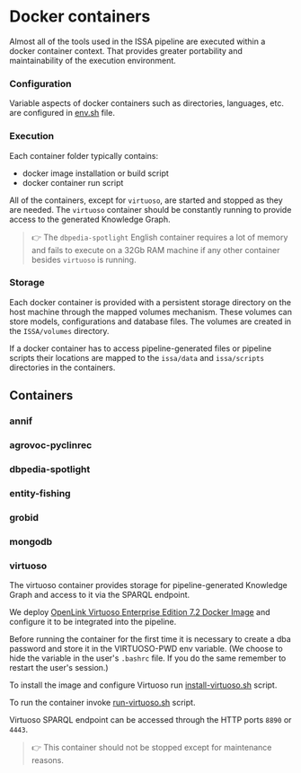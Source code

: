 # Docker containers

Almost all of the tools used in the ISSA pipeline are executed within a docker container context. That provides greater portability and maintainability of the execution environment.

### Configuration

Variable aspects of docker containers such as directories, languages, etc. are configured in [env.sh](../../env.sh) file.

### Execution

Each container folder typically contains: 
- docker image installation or build script
- docker container run script

All of the containers, except for `virtuoso`, are started and stopped as they are needed. The `virtuoso` container should be constantly running to provide access to the generated Knowledge Graph. 

>:point_right:  The `dbpedia-spotlight` English container requires a lot of memory and fails to execute on a 32Gb RAM machine if any other container besides `virtuoso` is running.

### Storage
Each docker container is provided with a persistent storage directory on the host machine through the mapped volumes mechanism. These volumes can store models, configurations and database files. The volumes are created in the `ISSA/volumes` directory.

If a docker container has to access pipeline-generated files or pipeline scripts their locations are mapped to the `issa/data` and `issa/scripts` directories in the containers.

## Containers

### annif

### agrovoc-pyclinrec

### dbpedia-spotlight

### entity-fishing

### grobid

### mongodb

### virtuoso

The virtuoso container provides storage for pipeline-generated Knowledge Graph and access to it via the SPARQL endpoint.

We deploy [OpenLink Virtuoso Enterprise Edition 7.2 Docker Image](https://hub.docker.com/r/openlink/virtuoso-closedsource-8) and configure it to be integrated into the pipeline. 

Before running the container for the first time it is necessary to create a dba password and store it in the VIRTUOSO-PWD env variable. (We choose to hide the variable in the user's `.bashrc` file. If you do the same remember to restart the user's session.)

To install the image and configure Virtuoso run [install-virtuoso.sh](vistuoso/install-virtuoso.sh) script.

To run the container invoke [run-virtuoso.sh](vistuoso/install-virtuoso.sh) script. 

Virtuoso SPARQL endpoint can be accessed through the HTTP ports `8890` or `4443`.

>:point_right: This container should not be stopped except for maintenance reasons.





